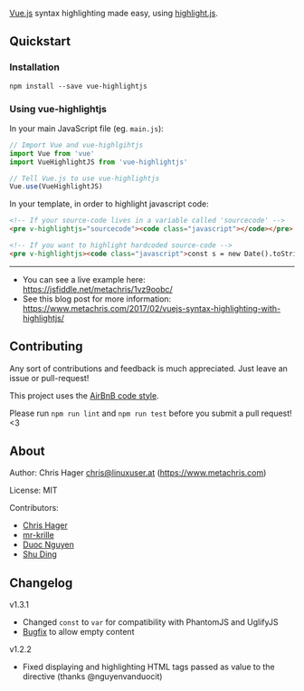 [Vue.js](https://vuejs.org/) syntax highlighting made easy, using [highlight.js](https://highlightjs.org/).

## Quickstart

### Installation

    npm install --save vue-highlightjs

### Using vue-highlightjs

In your main JavaScript file (eg. `main.js`):

```javascript
// Import Vue and vue-highlgihtjs
import Vue from 'vue'
import VueHighlightJS from 'vue-highlightjs'

// Tell Vue.js to use vue-highlightjs
Vue.use(VueHighlightJS)
```

In your template, in order to highlight javascript code:

```html
<!-- If your source-code lives in a variable called 'sourcecode' -->
<pre v-highlightjs="sourcecode"><code class="javascript"></code></pre>

<!-- If you want to highlight hardcoded source-code -->
<pre v-highlightjs><code class="javascript">const s = new Date().toString()</code></pre>
```
---

* You can see a live example here: https://jsfiddle.net/metachris/1vz9oobc/
* See this blog post for more information: https://www.metachris.com/2017/02/vuejs-syntax-highlighting-with-highlightjs/


## Contributing

Any sort of contributions and feedback is much appreciated. Just
leave an issue or pull-request!

This project uses the [AirBnB code style](https://github.com/airbnb/javascript).

Please run `npm run lint` and `npm run test` before you submit a pull request! <3


## About

Author: Chris Hager <chris@linuxuser.at> (https://www.metachris.com)

License: MIT

Contributors:

* [Chris Hager](https://www.metachris.com)
* [mr-krille](https://github.com/mr-krille)
* [Duoc Nguyen](https://github.com/nguyenvanduocit)
* [Shu Ding](https://github.com/shudin)


## Changelog

v1.3.1

* Changed `const` to `var` for compatibility with PhantomJS and UglifyJS
* [Bugfix](https://github.com/metachris/vue-highlightjs/pull/6) to allow empty content

v1.2.2

* Fixed displaying and highlighting HTML tags passed as value to the directive (thanks @nguyenvanduocit)
